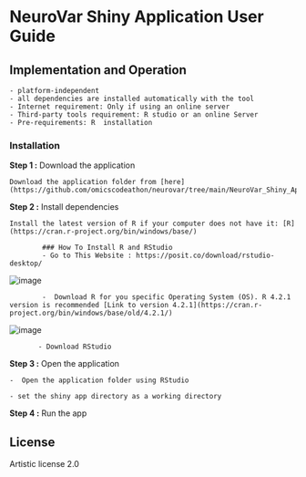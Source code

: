 # NeuroVar Shiny Application User Guide

## Implementation and  Operation

    - platform-independent
    - all dependencies are installed automatically with the tool
    - Internet requirement: Only if using an online server
    - Third-party tools requirement: R studio or an online Server
    - Pre-requirements: R  installation
    
### Installation

**Step 1 :** Download the application
   
    Download the application folder from [here](https://github.com/omicscodeathon/neurovar/tree/main/NeuroVar_Shiny_Application)                                                                                                                      
**Step 2 :** Install dependencies
    
    Install the latest version of R if your computer does not have it: [R](https://cran.r-project.org/bin/windows/base/)   
    
            ### How To Install R and RStudio
            - Go to This Website : https://posit.co/download/rstudio-desktop/ 
![image](https://github.com/omicscodeathon/Exvar/assets/73958439/62b7eda6-c7af-47a2-aec9-fe14aae68e50)

            -  Download R for you specific Operating System (OS). R 4.2.1 version is recommended [Link to version 4.2.1](https://cran.r-project.org/bin/windows/base/old/4.2.1/)

![image](https://github.com/omicscodeathon/Exvar/assets/73958439/258e6366-4cf9-45a9-ba39-ebaf4212af71)

           - Download RStudio

**Step 3 :** Open the application 

    -  Open the application folder using RStudio   

    - set the shiny app directory as a working directory    

**Step 4 :** Run the app 


## License

Artistic license 2.0
